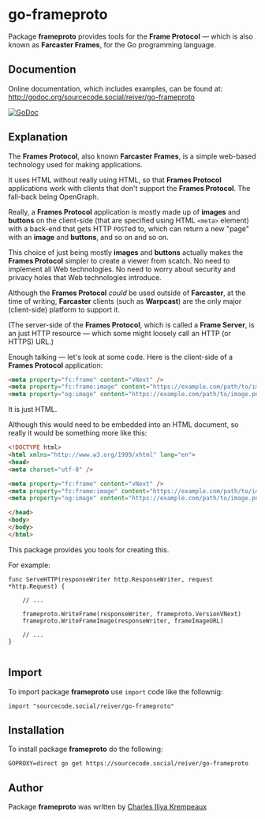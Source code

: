 # go-frameproto

Package **frameproto** provides tools for the **Frame Protocol** — which is also known as **Farcaster Frames**, for the Go programming language.

## Documention

Online documentation, which includes examples, can be found at: http://godoc.org/sourcecode.social/reiver/go-frameproto

[![GoDoc](https://godoc.org/sourcecode.social/reiver/go-frameproto?status.svg)](https://godoc.org/sourcecode.social/reiver/go-frameproto)

## Explanation

The **Frames Protocol**, also known **Farcaster Frames**, is a simple web-based technology used for making applications.

It uses HTML without really using HTML, so that **Frames Protocol** applications work with clients that don't support the **Frames Protocol**.
The fall-back being OpenGraph.

Really, a **Frames Protocol** application is mostly made up of **images** and **buttons** on the client-side (that are specified using HTML `<meta>` element) with a back-end that gets HTTP `POST`ed to, which can return a new "page" with an **image** and **buttons**, and so on and so on.

This choice of just being mostly **images** and **buttons**  actually makes the **Frames Protocol** simpler to create a viewer from scatch.
No need to implement all Web technologies.
No need to worry about security and privacy holes that Web technologies introduce.

Although the **Frames Protocol** _could_ be used outside of **Farcaster**, at the time of writing, **Farcaster** clients (such as **Warpcast**) are the only major (client-side) platform to support it.

(The server-side of the <strong>Frames Protocol</strong>, which is called a <strong>Frame Server</strong>, is an just HTTP resource — which some might loosely call an HTTP (or HTTPS) URL.)

Enough talking — let's look at some code.
Here is the client-side of a **Frames Protocol** application:

```html
<meta property="fc:frame" content="vNext" />
<meta property="fc:frame:image" content="https://example.com/path/to/image.png" />
<meta property="og:image" content="https://example.com/path/to/image.png" />
```

It is just HTML.

Although this would need to be embedded into an HTML document, so really it would be something more like this:

```html
<!DOCTYPE html>
<html xmlns="http://www.w3.org/1999/xhtml" lang="en">
<head>
<meta charset="utf-8" />

<meta property="fc:frame" content="vNext" />
<meta property="fc:frame:image" content="https://example.com/path/to/image.png" />
<meta property="og:image" content="https://example.com/path/to/image.png" />

</head>
<body>
</body>
</html>
```

This package provides you tools for creating this.

For example:

```golang
func ServeHTTP(responseWriter http.ResponseWriter, request *http.Request) {

	// ...

	frameproto.WriteFrame(responseWriter, frameproto.VersionVNext)
	frameproto.WriteFrameImage(responseWriter, frameImageURL)

	// ...
}


```

## Import

To import package **frameproto** use `import` code like the follownig:
```
import "sourcecode.social/reiver/go-frameproto"
```

## Installation

To install package **frameproto** do the following:
```
GOPROXY=direct go get https://sourcecode.social/reiver/go-frameproto
```

## Author

Package **frameproto** was written by [Charles Iliya Krempeaux](http://changelog.ca)
